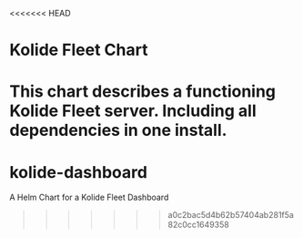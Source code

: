 <<<<<<< HEAD
# Kolide Fleet Chart

This chart describes a functioning Kolide Fleet server. Including all dependencies in one install.
=======
# kolide-dashboard
A Helm Chart for a Kolide Fleet Dashboard
>>>>>>> a0c2bac5d4b62b57404ab281f5a82c0cc1649358
